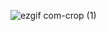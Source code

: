![ezgif com-crop (1)](https://github.com/XzerozZ/Cloud-Kun-weather-reporter-Prototype/assets/111548296/cd3a9e30-690d-43ca-9f3d-e0354c2ec749)
